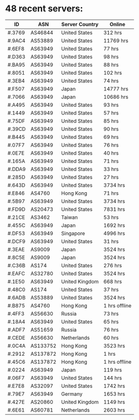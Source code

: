 # 48 recent servers:

| ID | ASN | Server Country | Online |
| ------ | ------ | ------ | ------ |
| #.3769 | AS46844 | United States | 312 hrs |
| #.9AC4 | AS53889 | United States | 11769 hrs |
| #.6EF8 | AS63949 | United States | 77 hrs |
| #.D363 | AS63949 | United States | 98 hrs |
| #.BA95 | AS63949 | United States | 88 hrs |
| #.8051 | AS63949 | United States | 102 hrs |
| #.3EB4 | AS63949 | United States | 74 hrs |
| #.F507 | AS63949 | Japan | 14777 hrs |
| #.7066 | AS63949 | Japan | 10686 hrs |
| #.A495 | AS63949 | United States | 93 hrs |
| #.1449 | AS63949 | United States | 57 hrs |
| #.75DF | AS63949 | United States | 85 hrs |
| #.39CD | AS63949 | United States | 90 hrs |
| #.B445 | AS63949 | United States | 69 hrs |
| #.07F7 | AS63949 | United States | 76 hrs |
| #.0E7E | AS63949 | United States | 40 hrs |
| #.165A | AS63949 | United States | 71 hrs |
| #.DDA9 | AS63949 | United States | 33 hrs |
| #.285D | AS63949 | United States | 27 hrs |
| #.643D | AS63949 | United States | 3734 hrs |
| #.E846 | AS4760 | Hong Kong | 71 hrs |
| #.5B97 | AS63949 | United States | 3734 hrs |
| #.FD9D | AS20473 | United States | 7831 hrs |
| #.21CE | AS3462 | Taiwan | 53 hrs |
| #.455C | AS63949 | Japan | 1692 hrs |
| #.DF53 | AS63949 | Singapore | 4996 hrs |
| #.DCF9 | AS63949 | United States | 31 hrs |
| #.3EAE | AS9009 | Japan | 3524 hrs |
| #.8C5E | AS9009 | Japan | 3524 hrs |
| #.C36B | AS174 | United States | 276 hrs |
| #.EAFC | AS32780 | United States | 3524 hrs |
| #.1E50 | AS63949 | United Kingdom | 668 hrs |
| #.48C0 | AS174 | United States | 37 hrs |
| #.6ADB | AS53889 | United States | 3524 hrs |
| #.B875 | AS4760 | Hong Kong | 1 hrs offline |
| #.4FF3 | AS56630 | Russia | 73 hrs |
| #.18A4 | AS63949 | United States | 65 hrs |
| #.ADF7 | AS51659 | Russia | 76 hrs |
| #.CEDE | AS56630 | Netherlands | 60 hrs |
| #.0C4A | AS133752 | Hong Kong | 3523 hrs |
| #.2912 | AS137872 | Hong Kong | 1 hrs |
| #.45C6 | AS137872 | Hong Kong | 1 hrs offline |
| #.0224 | AS63949 | Japan | 119 hrs |
| #.06F7 | AS63949 | United States | 144 hrs |
| #.E7E8 | AS32097 | United States | 1742 hrs |
| #.79E7 | AS63949 | Germany | 1653 hrs |
| #.427E | AS20860 | United Kingdom | 1149 hrs |
| #.6E61 | AS60781 | Netherlands | 2603 hrs |

